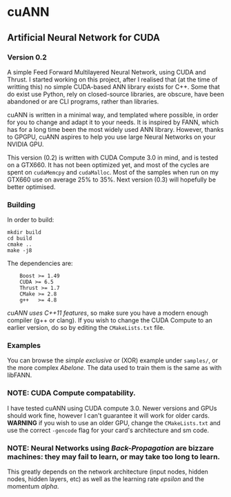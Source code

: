 # cuANN
## Artificial Neural Network for CUDA
### Version 0.2

A simple Feed Forward Multilayered Neural Network, using CUDA and Thrust.
I started working on this project, after I realised that (at the time of writting this) no
simple CUDA-based ANN library exists for C++.
Some that do exist use Python, rely on closed-source libraries, are obscure, have been abandoned or are CLI programs, rather than libraries.

cuANN is written in a minimal way, and templated where possible, in order for you to change and adapt it to your needs.
It is inspired by FANN, which has for a long time been the most widely used ANN library.
However, thanks to GPGPU, cuANN aspires to help you use large Neural Networks on your NVIDIA GPU.

This version (0.2) is written with CUDA Compute 3.0 in mind, and is tested on a GTX660.
It has not been optimized yet, and most of the cycles are spent on `cudaMemcpy` and `cudaMalloc`.
Most of the samples when run on my GTX660 use on average 25% to 35%.
Next version (0.3) will hopefully be better optimised.

### Building
In order to build:

    mkdir build
    cd build
    cmake ..
    make -j8

The dependencies are:

```
    Boost >= 1.49
    CUDA >= 6.5
    Thrust >= 1.7
    CMake >= 2.8
    g++   >= 4.8
```

*cuANN uses C++11 features*, so make sure you have a modern enough compiler (g++ or clang).
If you wish to change the CUDA Compute to an earlier version, do so by editing the `CMakeLists.txt` file.

### Examples
You can browse the *simple exclusive* or (XOR) example under `samples/`, or the more complex *Abelone*.
The data used to train them is the same as with libFANN.

### NOTE: CUDA Compute compatability.
I have tested cuANN using CUDA compute 3.0.
Newer versions and GPUs should work fine, however I can't guarantee it will work for older cards.
**WARNING** if you wish to use an older GPU, change the `CMakeLists.txt` and use the correct `-gencode` flag for your card's architecture and sm code.

### NOTE: Neural Networks using *Back-Propagation* are bizzare machines: they may fail to learn, or may take too long to learn.
This greatly depends on the network architecture (input nodes, hidden nodes, hidden layers, etc) as well as the learning rate *epsilon* and the momentum *alpha*.
